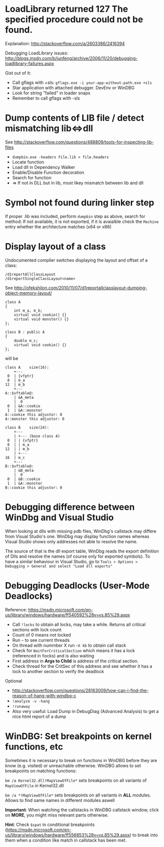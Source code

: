 LoadLibrary returned 127 The specified procedure could not be found.
===============
Explanation: http://stackoverflow.com/a/2603386/2416394

Debugging LoadLibrary issues: http://blogs.msdn.com/b/junfeng/archive/2006/11/20/debugging-loadlibrary-failures.aspx

Gist out of it:

* Call gflags with +sls: `gflags.exe -i your-app-without-path.exe +sls`
* Star application with attached debugger. DevEnv or WinDBG
* Look for string "failed" in loader snaps
* Remember to call gflags with -sls

Dump contents of LIB file / detect mismatching lib<=>dll
==========================

See http://stackoverflow.com/questions/488809/tools-for-inspecting-lib-files
* `dumpbin.exe -headers File.lib > file.headers`
* Locate function
* Load dll in Dependency Walker
* Enable/Disable Function decoration
* Search for function
* => If not in DLL but in lib, most likey mismatch between lib and dll

Symbol not found during linker step
======================

If proper .lib was included, perform `dumpbin` step as above, search for method: If not available, it is not exported, if it is avaialble check the `Machine` entry whether the architecture matches (x64 or x86)

Display layout of a class
==============
Undocumented compiler switches displaying the layout and offset of a class:

```
/d1reportAllClassLayout
/d1reportSingleClassLayout<name>
```
See http://ofekshilon.com/2010/11/07/d1reportallclasslayout-dumping-object-memory-layout/

```
class A
{
    int m_a, m_b;
    virtual void cookie() {}
    virtual void monster() {}
};
  
class B : public A
{
    double m_c;
    virtual void cookie() {}
};
```

will be
```
class A    size(16):
    +---
 0  | {vfptr}
 8  | m_a
12  | m_b
    +---
A::$vftable@:
    | &A_meta
    |  0
 0  | &A::cookie
 1  | &A::monster
A::cookie this adjustor: 0
A::monster this adjustor: 0
 
class B    size(24):
    +---
    | +--- (base class A)
 0  | | {vfptr}
 8  | | m_a
12  | | m_b
    | +---
16  | m_c
    +---
B::$vftable@:
    | &B_meta
    |  0
 0  | &B::cookie
 1  | &A::monster
B::cookie this adjustor: 0
```

Debugging difference between WinDbg and Visual Studio
=========

When looking at dlls with missing pdb files, WinDbg's callstack may differe from Visual Studio's one. WinDbg may display function names whereas Visual Studio shows only addresses not able to resolve the name.

The source of that is the dll export table, WinDbg reads the export definition of Dlls and resolve the names (of course only for exported symbols). To have a similar behaviour in Visual Studio, go to `Tools > Options > Debugging > General and select "Load dll exports"`

Debugging Deadlocks (User-Mode Deadlocks)
=========

Reference: https://msdn.microsoft.com/en-us/library/windows/hardware/ff540592%28v=vs.85%29.aspx

* Call `!locks` to obtain all locks, may take a while. Returns all critical sections with lock count
* Count of 0 means not locked
* Run `~` to see current threads
* On thread with nummber X run `~X kb` to obtain call stack
* Check for `WaitForCriticalSection` which means it has a lock (referenced in !locks) and is also waiting
* First address in **Args to Child** is address of the critical section.
* Check thread for the CritSec of this address and see whether it has a lock to another section to verify the deadlock

Optional
* http://stackoverflow.com/questions/28163009/how-can-i-find-the-reason-of-hang-with-windbg-c
* `!analyze -v -hang`
* `!runaway`
* Also very useful: Load Dump in DebugDiag (Advanced Analysis) to get a nice html report of a dump

WinDBG: Set breakpoints on kernel functions, etc
========

Sometimes it is necessary to break on functions in WinDBG before they are know (e.g. visited) or unreachable otherwise.
WinDBG allows to set breakpoints on matching functions:

`bm /a Kernel32.dll!MapViewOfFile*` sets breakpoints on all variants of `MapViewOfFile` in Kernel32.dll

`bm /a *!MapViewOfFile*` sets breakpoints on all variants in **ALL** modules. Allows to find same names in different modules aswell

**Important**: When watching the callstacks in WinDBG callstack window, click on **MORE**, you might miss relevant parts otherwise.

**Hint**: Check `$spat` in conditional breakpoints (https://msdn.microsoft.com/en-us/library/windows/hardware/ff556853%28v=vs.85%29.aspx) to break into them when a condition like match in callstack has been met.
